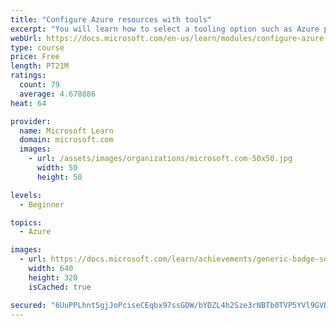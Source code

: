 ```yaml
---
title: "Configure Azure resources with tools"
excerpt: "You will learn how to select a tooling option such as Azure portal, Azure PowerShell, Azure CLI, or Azure Cloud Shell."
webUrl: https://docs.microsoft.com/en-us/learn/modules/configure-azure-resources-tools/
type: course
price: Free
length: PT21M
ratings:
  count: 79
  average: 4.670886
heat: 64

provider:
  name: Microsoft Learn
  domain: microsoft.com
  images:
    - url: /assets/images/organizations/microsoft.com-50x50.jpg
      width: 50
      height: 50

levels:
  - Beginner

topics:
  - Azure

images:
  - url: https://docs.microsoft.com/learn/achievements/generic-badge-social.png
    width: 640
    height: 320
    isCached: true

secured: "6UuPPLhntSgjJoPciseCEqbx97ssGDW/bYDZL4h2Sze3rNBTb0TVP5YVl9GVB+snmNsDPDlEoN7/EMcO1YHF+V341aOEmurxO7pPfCNftTNuLuUFQBhbanE0rUtdEeYz7USAKhF26hN3pEkT8exUQEBV/eaA2YKpJzz1t3k94lojZUJBdsCEir/hCOIZZSsb0270L1hHw/mkPKyQ1ODwx3qunhn7eGsfbF0ukjmTA0KKZTptffU10OvwWSeWl9XNK77M6au0e69jUBSQMUK/iGHg6yaLmI45THYzBabxPX+BdYoMo1r25QFN6SugCkcaee6UGXEAK3KmmHapu/aNtDraY3cjA4S9SHVE4XjGvrYX3ojOdpUxJUrDdKKeCWVR7dvuP8ORcbSLHOtsY7qGRWpW1GntxzIko1M35uOl8rw=;lBLm7p8Dqs1blQG6I3kLwQ=="
---
```


